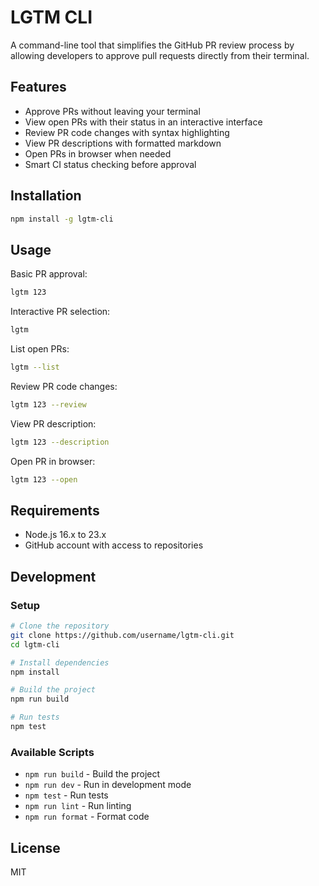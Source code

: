 # LGTM CLI

A command-line tool that simplifies the GitHub PR review process by allowing developers to approve pull requests directly from their terminal.

## Features

- Approve PRs without leaving your terminal
- View open PRs with their status in an interactive interface
- Review PR code changes with syntax highlighting
- View PR descriptions with formatted markdown
- Open PRs in browser when needed
- Smart CI status checking before approval

## Installation

```bash
npm install -g lgtm-cli
```

## Usage

Basic PR approval:
```bash
lgtm 123
```

Interactive PR selection:
```bash
lgtm
```

List open PRs:
```bash
lgtm --list
```

Review PR code changes:
```bash
lgtm 123 --review
```

View PR description:
```bash
lgtm 123 --description
```

Open PR in browser:
```bash
lgtm 123 --open
```

## Requirements

- Node.js 16.x to 23.x
- GitHub account with access to repositories

## Development

### Setup

```bash
# Clone the repository
git clone https://github.com/username/lgtm-cli.git
cd lgtm-cli

# Install dependencies
npm install

# Build the project
npm run build

# Run tests
npm test
```

### Available Scripts

- `npm run build` - Build the project
- `npm run dev` - Run in development mode
- `npm test` - Run tests
- `npm run lint` - Run linting
- `npm run format` - Format code

## License

MIT 
